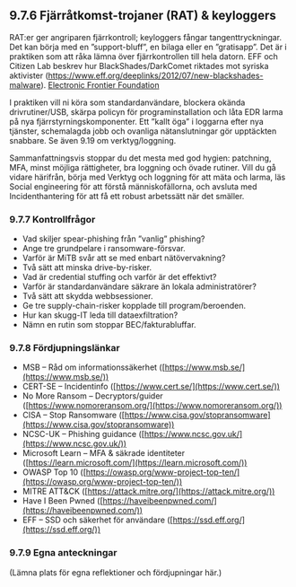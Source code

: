 ## 9.7.6 Fjärråtkomst-trojaner (RAT) & keyloggers

RAT:er ger angriparen fjärrkontroll; keyloggers fångar tangenttryckningar. Det kan börja med en ”support-bluff”, en bilaga eller en ”gratisapp”. Det är i praktiken som att råka lämna över fjärrkontrollen till hela datorn. EFF och Citizen Lab beskrev hur BlackShades/DarkComet riktades mot syriska aktivister (https://www.eff.org/deeplinks/2012/07/new-blackshades-malware). [Electronic Frontier Foundation](https://www.eff.org/deeplinks/2012/07/new-blackshades-malware?utm_source=chatgpt.com)

I praktiken vill ni köra som standardanvändare, blockera okända drivrutiner/USB, skärpa policyn för programinstallation och låta EDR larma på nya fjärrstyrningskomponenter. Ett ”kallt öga” i loggarna efter nya tjänster, schemalagda jobb och ovanliga nätanslutningar gör upptäckten snabbare. Se även 9.19 om verktyg/loggning.

Sammanfattningsvis stoppar du det mesta med god hygien: patchning, MFA, minst möjliga rättigheter, bra loggning och övade rutiner. Vill du gå vidare härifrån, börja med Verktyg och loggning för att mäta och larma, läs Social engineering för att förstå människofällorna, och avsluta med Incidenthantering för att få ett robust arbetssätt när det smäller.

### 9.7.7 Kontrollfrågor

- Vad skiljer spear-phishing från ”vanlig” phishing?
- Ange tre grundpelare i ransomware-försvar.
- Varför är MiTB svår att se med enbart nätövervakning?
- Två sätt att minska drive-by-risker.
- Vad är credential stuffing och varför är det effektivt?
- Varför är standardanvändare säkrare än lokala administratörer?
- Två sätt att skydda webbsessioner.
- Ge tre supply-chain-risker kopplade till program/beroenden.
- Hur kan skugg-IT leda till dataexfiltration?
- Nämn en rutin som stoppar BEC/fakturabluffar.

### 

### 9.7.8 Fördjupningslänkar

- MSB – Råd om informationssäkerhet ([https://www.msb.se/](https://www.msb.se/))
- CERT-SE – Incidentinfo ([https://www.cert.se/](https://www.cert.se/))
- No More Ransom – Decryptors/guider ([https://www.nomoreransom.org/](https://www.nomoreransom.org/))
- CISA – Stop Ransomware ([https://www.cisa.gov/stopransomware](https://www.cisa.gov/stopransomware))
- NCSC-UK – Phishing guidance ([https://www.ncsc.gov.uk/](https://www.ncsc.gov.uk/))
- Microsoft Learn – MFA & säkrade identiteter ([https://learn.microsoft.com/](https://learn.microsoft.com/))
- OWASP Top 10 ([https://owasp.org/www-project-top-ten/](https://owasp.org/www-project-top-ten/))
- MITRE ATT&CK ([https://attack.mitre.org/](https://attack.mitre.org/))
- Have I Been Pwned ([https://haveibeenpwned.com/](https://haveibeenpwned.com/))
- EFF – SSD och säkerhet för användare ([https://ssd.eff.org/](https://ssd.eff.org/))

### 

### 9.7.9 Egna anteckningar

(Lämna plats för egna reflektioner och fördjupningar här.)
